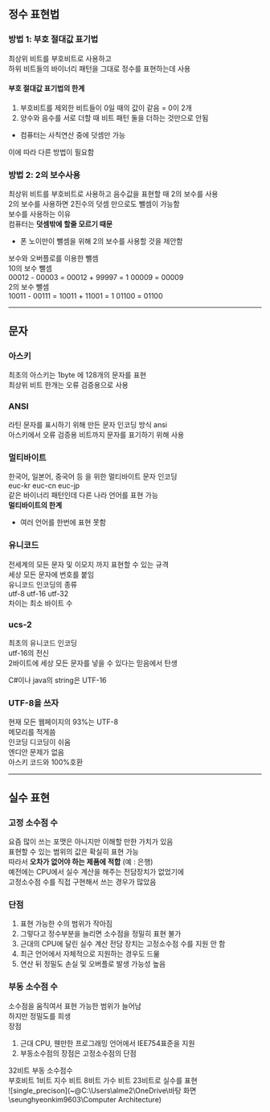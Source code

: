 ## 정수 표현법

### 방법 1: 부호 절대값 표기법

최상위 비트를 부호비트로 사용하고   
하위 비트들의 바이너리 패턴을 그대로 정수를 표현하는데 사용   
#### 부호 절대값 표기법의 한계
1. 부호비트를 제외한 비트들이 0일 때의 값이 같음 = 0이 2개   
2. 양수와 음수를 서로 더할 때 비트 패턴 둘을 더하는 것만으로 안됨   
  - 컴퓨터는 사칙연산 중에 덧셈만 가능

이에 따라 다른 방법이 필요함   
### 방법 2: 2의 보수사용
최상위 비트를 부호비트로 사용하고 음수값을 표현할 때 2의 보수를 사용   
2의 보수를 사용하면 2진수의 덧셈 만으로도 뺄셈이 가능함   
보수를 사용하는 이유   
컴퓨터는 **덧셈밖에 할줄 모르기 때문**   
 - 폰 노이만이 뺄셈을 위해 2의 보수를 사용할 것을 제안함   

보수와 오버플로를 이용한 뺄셈   
10의 보수 뺄셈   
00012 - 00003 = 00012 + 99997 = 1 00009 = 00009   
2의 보수 뺄셈   
10011 - 00111 = 10011 + 11001 = 1 01100 = 01100   

- - -

## 문자

### 아스키
최초의 아스키는 1byte 에 128개의 문자를 표현   
최상위 비트 한개는 오류 검증용으로 사용   
   
### ANSI
라틴 문자를 표시하기 위해 만든 문자 인코딩 방식 ansi   
아스키에서 오류 검증용 비트까지 문자를 표기하기 위해 사용   
   
### 멀티바이트
한국어, 일본어, 중국어 등 을 위한 멀티바이트 문자 인코딩   
euc-kr euc-cn euc-jp   
같은 바이너리 패턴인데 다른 나라 언어를 표현 가능   
**멀티바이트의 한계**   
 - 여러 언어를 한번에 표현 못함   
   
### 유니코드
전세계의 모든 문자 및 이모지 까지 표현할 수 있는 규격    
세상 모든 문자에 번호를 붙임   
유니코드 인코딩의 종류   
utf-8 utf-16 utf-32   
차이는 최소 바이트 수   
   
### ucs-2
최초의 유니코드 인코딩   
utf-16의 전신   
2바이트에 세상 모든 문자를 넣을 수 있다는 믿음에서 탄생   
   
C#이나 java의 string은 UTF-16   
   
### UTF-8을 쓰자
현재 모든 웹페이지의 93%는 UTF-8   
메모리를 적게씀   
인코딩 디코딩이 쉬움   
엔디안 문제가 없음   
아스키 코드와 100%호환   
   
- - -

## 실수 표현
   
### 고정 소수점 수   
요즘 많이 쓰는 포맷은 아니지만 이해할 만한 가치가 있음   
표현할 수 있는 범위의 값은 확실히 표현 가능   
따라서 **오차가 없어야 하는 제품에 적합** (예 : 은행)   
예전에는 CPU에서 실수 계산을 해주는 전담장치가 없었기에   
고정소수점 수를 직접 구현해서 쓰는 경우가 많았음   
### 단점   
1. 표현 가능한 수의 범위가 작아짐   
2. 그렇다고 정수부분을 늘리면 소수점을 정밀히 표현 불가   
3. 근대의 CPU에 달린 실수 계산 전담 장치는 고정소수점 수를 지원 안 함   
4. 최근 언어에서 자체적으로 지원하는 경우도 드묾   
5. 연산 뒤 정밀도 손실 및 오버플로 발생 가능성 높음   
   
### 부동 소수점 수   
소수점을 움직여서 표현 가능한 범위가 늘어남   
하지만 정밀도를 희생   
장점   
1. 근대 CPU, 웬만한 프로그래밍 언어에서 IEE754표준을 지원  
2. 부동소수점의 장점은 고정소수점의 단점 
   
32비트 부동 소수점수   
부호비트 1비트 지수 비트 8비트 가수 비트 23비트로 실수를 표현   
![single_precison](~@C:\Users\alme2\OneDrive\바탕 화면\seunghyeonkim9603\Computer Architecture)







